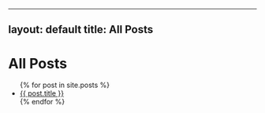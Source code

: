 

---
layout: default
title: All Posts
---
# All Posts

<ul>
{% for post in site.posts %}
  <li><a href="{{ post.url }}">{{ post.title }}</a></li>
{% endfor %}
</ul>
